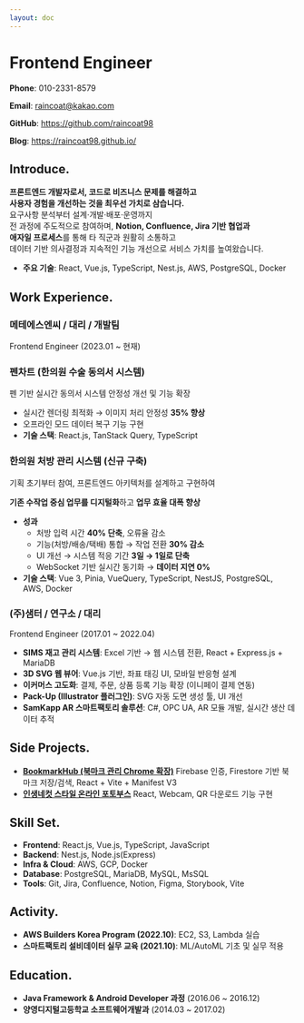 ```yaml
---
layout: doc
---
```


# **Frontend Engineer**

**Phone**: 010-2331-8579

**Email**: raincoat@kakao.com

**GitHub**: https://github.com/raincoat98

**Blog**: https://raincoat98.github.io/

## **Introduce.**

**프론트엔드 개발자로서, 코드로 비즈니스 문제를 해결하고<br>
사용자 경험을 개선하는 것을 최우선 가치로 삼습니다.**<br>
요구사항 분석부터 설계·개발·배포·운영까지<br>
전 과정에 주도적으로 참여하며, **Notion, Confluence, Jira 기반 협업과<br>
애자일 프로세스**를 통해 타 직군과 원활히 소통하고<br>
데이터 기반 의사결정과 지속적인 기능 개선으로 서비스 가치를 높여왔습니다.

- **주요 기술**: React, Vue.js, TypeScript, Nest.js, AWS, PostgreSQL, Docker

## **Work Experience.**

### **메테에스엔씨 / 대리 / 개발팀**

Frontend Engineer (2023.01 ~ 현재)

### **펜차트 (한의원 수술 동의서 시스템)**

펜 기반 실시간 동의서 시스템 안정성 개선 및 기능 확장

- 실시간 렌더링 최적화 → 이미지 처리 안정성 **35% 향상**
- 오프라인 모드 데이터 복구 기능 구현
- **기술 스택**: React.js, TanStack Query, TypeScript

### **한의원 처방 관리 시스템 (신규 구축)**

기획 초기부터 참여, 프론트엔드 아키텍처를 설계하고 구현하여

**기존 수작업 중심 업무를 디지털화**하고 **업무 효율 대폭 향상**

- **성과**
  - 처방 입력 시간 **40% 단축**, 오류율 감소
  - 기능(처방/배송/택배) 통합 → 작업 전환 **30% 감소**
  - UI 개선 → 시스템 적응 기간 **3일 → 1일로 단축**
  - WebSocket 기반 실시간 동기화 → **데이터 지연 0%**
- **기술 스택**: Vue 3, Pinia, VueQuery, TypeScript, NestJS, PostgreSQL, AWS, Docker

### **(주)샘터 / 연구소 / 대리**

Frontend Engineer (2017.01 ~ 2022.04)

- **SIMS 재고 관리 시스템**: Excel 기반 → 웹 시스템 전환, React + Express.js + MariaDB
- **3D SVG 웹 뷰어**: Vue.js 기반, 좌표 태깅 UI, 모바일 반응형 설계
- **이커머스 고도화**: 결제, 주문, 상품 등록 기능 확장 (이니페이 결제 연동)
- **Pack-Up (Illustrator 플러그인)**: SVG 자동 도면 생성 툴, UI 개선
- **SamKapp AR 스마트팩토리 솔루션**: C#, OPC UA, AR 모듈 개발, 실시간 생산 데이터 추적

## **Side Projects.**

- [**BookmarkHub (북마크 관리 Chrome 확장)**](https://bookmarkhub-5ea6c-dashboard.web.app/)
  Firebase 인증, Firestore 기반 북마크 저장/검색, React + Vite + Manifest V3
- [**인생네컷 스타일 온라인 포토부스**](https://photo-box.kingwook.com/)
  React, Webcam, QR 다운로드 기능 구현

## **Skill Set.**

- **Frontend**: React.js, Vue.js, TypeScript, JavaScript
- **Backend**: Nest.js, Node.js(Express)
- **Infra & Cloud**: AWS, GCP, Docker
- **Database**: PostgreSQL, MariaDB, MySQL, MsSQL
- **Tools**: Git, Jira, Confluence, Notion, Figma, Storybook, Vite

## **Activity.**

- **AWS Builders Korea Program (2022.10)**: EC2, S3, Lambda 실습
- **스마트팩토리 설비데이터 실무 교육 (2021.10)**: ML/AutoML 기초 및 실무 적용

## **Education.**

- **Java Framework & Android Developer 과정** (2016.06 ~ 2016.12)
- **양영디지털고등학교 소프트웨어개발과** (2014.03 ~ 2017.02)
